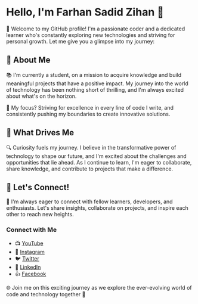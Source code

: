 # Hello, I'm Farhan Sadid Zihan 👋

🚀 Welcome to my GitHub profile! I'm a passionate coder and a dedicated learner who's constantly exploring new technologies and striving for personal growth. Let me give you a glimpse into my journey:

## 🌱 About Me

📚 I'm currently a student, on a mission to acquire knowledge and build meaningful projects that have a positive impact. My journey into the world of technology has been nothing short of thrilling, and I'm always excited about what's on the horizon.

🎯 My focus? Striving for excellence in every line of code I write, and consistently pushing my boundaries to create innovative solutions.

## 🚀 What Drives Me

🔍 Curiosity fuels my journey. I believe in the transformative power of technology to shape our future, and I'm excited about the challenges and opportunities that lie ahead. As I continue to learn, I'm eager to collaborate, share knowledge, and contribute to projects that make a difference.

## 🌟 Let's Connect!

🤝 I'm always eager to connect with fellow learners, developers, and enthusiasts. Let's share insights, collaborate on projects, and inspire each other to reach new heights.

### Connect with Me

- 📺 [YouTube](https://youtube.com/@FarhanSadidZihan)
- 📸 [Instagram](https://www.instagram.com/farhansadidzihan/)
- 🐦 [Twitter](https://twitter.com/farhanszihan)
- 💼 [LinkedIn](https://www.linkedin.com/in/farhansadidzihan/)
- 👍 [Facebook](https://www.facebook.com/farhanszihan)

🌐 Join me on this exciting journey as we explore the ever-evolving world of code and technology together 🤝
